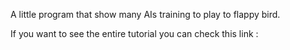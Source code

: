 A little program that show many AIs training to play to flappy bird.

If you want to see the entire tutorial you can check this link :
